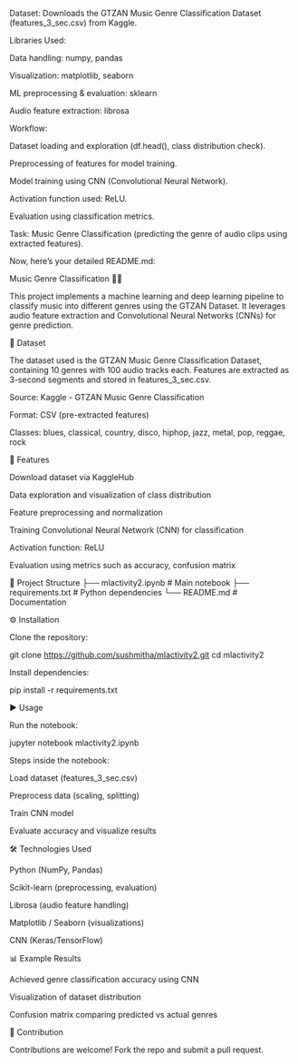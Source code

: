 Dataset: Downloads the GTZAN Music Genre Classification Dataset (features_3_sec.csv) from Kaggle.

Libraries Used:

Data handling: numpy, pandas

Visualization: matplotlib, seaborn

ML preprocessing & evaluation: sklearn

Audio feature extraction: librosa

Workflow:

Dataset loading and exploration (df.head(), class distribution check).

Preprocessing of features for model training.

Model training using CNN (Convolutional Neural Network).

Activation function used: ReLU.

Evaluation using classification metrics.

Task: Music Genre Classification (predicting the genre of audio clips using extracted features).

Now, here’s your detailed README.md:

Music Genre Classification 🎵🎶

This project implements a machine learning and deep learning pipeline to classify music into different genres using the GTZAN Dataset. It leverages audio feature extraction and Convolutional Neural Networks (CNNs) for genre prediction.

📂 Dataset

The dataset used is the GTZAN Music Genre Classification Dataset, containing 10 genres with 100 audio tracks each. Features are extracted as 3-second segments and stored in features_3_sec.csv.

Source: Kaggle - GTZAN Music Genre Classification

Format: CSV (pre-extracted features)

Classes: blues, classical, country, disco, hiphop, jazz, metal, pop, reggae, rock

🚀 Features

Download dataset via KaggleHub

Data exploration and visualization of class distribution

Feature preprocessing and normalization

Training Convolutional Neural Network (CNN) for classification

Activation function: ReLU

Evaluation using metrics such as accuracy, confusion matrix

📂 Project Structure
├── mlactivity2.ipynb        # Main notebook
├── requirements.txt         # Python dependencies
└── README.md                # Documentation

⚙️ Installation

Clone the repository:

git clone https://github.com/sushmitha/mlactivity2.git
cd mlactivity2


Install dependencies:

pip install -r requirements.txt

▶️ Usage

Run the notebook:

jupyter notebook mlactivity2.ipynb


Steps inside the notebook:

Load dataset (features_3_sec.csv)

Preprocess data (scaling, splitting)

Train CNN model

Evaluate accuracy and visualize results

🛠️ Technologies Used

Python (NumPy, Pandas)

Scikit-learn (preprocessing, evaluation)

Librosa (audio feature handling)

Matplotlib / Seaborn (visualizations)

CNN (Keras/TensorFlow)

📊 Example Results

Achieved genre classification accuracy using CNN

Visualization of dataset distribution

Confusion matrix comparing predicted vs actual genres

🤝 Contribution

Contributions are welcome! Fork the repo and submit a pull request.
